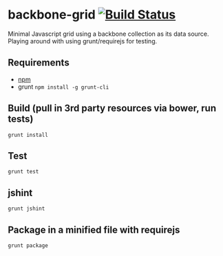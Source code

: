 # backbone-grid [![Build Status](https://travis-ci.org/jamesrr39/backbone-grid.svg?branch=master)](https://travis-ci.org/jamesrr39/backbone-grid)
Minimal Javascript grid using a backbone collection as its data source.
Playing around with using grunt/requirejs for testing.

## Requirements

* [npm](https://docs.npmjs.com/getting-started/installing-node)
* grunt `npm install -g grunt-cli`

## Build (pull in 3rd party resources via bower, run tests)

    grunt install

## Test ##

    grunt test

## jshint ##

    grunt jshint

## Package in a minified file with requirejs

    grunt package
